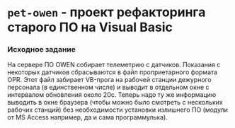 # **`pet-owen`** - проект рефакторинга старого ПО на Visual Basic #
### Исходное задание ###
На сервере ПО OWEN собирает телеметрию с датчиков. Показания с некоторых датчиков
сбрасываются в файл проприетарного формата OPR. Этот файл забирает VB-прога на
рабочей станции дежурного персонала (в единственном числе) и выводит в отдельном
окне с интервалом обновления около 20с.
Теперь надо ту же информацию выводить в окне браузера (чтобы можно было смотреть
с нескольких рабочих станций) без необходимости установки излишнего ПО (модули
от MS Access например, да и сама программулька).